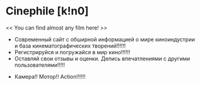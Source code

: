   # Сinephile [k!n0]
<< You can find almost any film here! >>

- Современный сайт с обширной информацией о мире киноиндустрии и база кинематографических творений!!!!!!
- Регистрируйся и погружайся в мир кино!!!!!!
- Оставляй свои отзывы и оценки. Делись впечатлениями с другими пользователями!!!!!

* Камера!! Мотор!! Action!!!!!!
